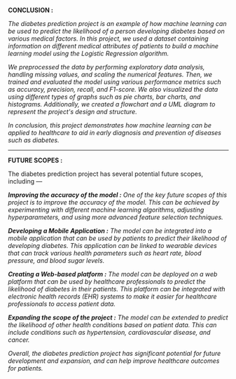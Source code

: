 **CONCLUSION :**

_The diabetes prediction project is an example of how machine learning can be used
to predict the likelihood of a person developing diabetes based on various medical
factors. In this project, we used a dataset containing information on different
medical attributes of patients to build a machine learning model using the Logistic
Regression algorithm._

_We preprocessed the data by performing exploratory data analysis, handling missing
values, and scaling the numerical features. Then, we trained and evaluated the model
using various performance metrics such as accuracy, precision, recall, and F1-score.
We also visualized the data using different types of graphs such as pie charts, bar
charts, and histograms. Additionally, we created a flowchart and a UML diagram to
represent the project's design and structure._

_In conclusion, this project demonstrates how machine learning can be applied to
healthcare to aid in early diagnosis and prevention of diseases such as diabetes._

---------------------------------------------------------------------------------------

**FUTURE SCOPES :**

The diabetes prediction project has several potential future scopes, including —

_**Improving the accuracy of the model :** One of the key future scopes of this project is
to improve the accuracy of the model. This can be achieved by experimenting with
different machine learning algorithms, adjusting hyperparameters, and using more
advanced feature selection techniques._

_**Developing a Mobile Application :** The model can be integrated into a mobile
application that can be used by patients to predict their likelihood of developing
diabetes. This application can be linked to wearable devices that can track various
health parameters such as heart rate, blood pressure, and blood sugar levels._

_**Creating a Web-based platform :** The model can be deployed on a web platform that
can be used by healthcare professionals to predict the likelihood of diabetes in their
patients. This platform can be integrated with electronic health records (EHR)
systems to make it easier for healthcare professionals to access patient data._

_**Expanding the scope of the project :** The model can be extended to predict the
likelihood of other health conditions based on patient data. This can include
conditions such as hypertension, cardiovascular disease, and cancer._

_Overall, the diabetes prediction project has significant potential for future
development and expansion, and can help improve healthcare outcomes for patients._


